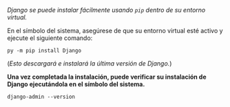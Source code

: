 _Django se puede instalar fácilmente usando `pip` dentro de su entorno virtual._

En el símbolo del sistema, asegúrese de que su entorno virtual esté activo y ejecute el siguiente comando:
```CMD
py -m pip install Django
```
(_Esto descargará e instalará la última versión de Django._)

**Una vez completada la instalación, puede verificar su instalación de Django ejecutándola en el símbolo del sistema.**
```CMD
django-admin --version
```
